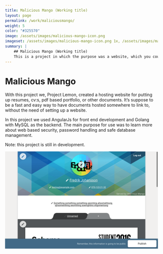 ```yaml
---
title: Malicious Mango (Working title)
layout: page
permalink: /work/maliciousmango/
weight: 5
color: "#325570"
image: /assets/images/malicious-mango-icon.png
imageset: /assets/images/malicious-mango-icon.png 1x, /assets/images/malicious-mango-icon@2x.png 2x
summary: |
    ## Malicious Mango (Working title)
    This is a project in which the purpose was a website, which you could simple host your portfolio, resumes, and others documents, in a pdf format. Project was developed by Project Lemon. [Read on...](/work/maliciousmango)
---
```


# Malicious Mango

<span class="preamble">
With this project we, Project Lemon, created a hosting website for putting up resumes, cv:s, pdf based portfolio, or other documents. It’s suppose to be a fast and easy way to have documents hosted somewhere to link to, without the need of setting up a website.
</span>

In this project we used AngularJs for front end development and Golang with MySQL as the backend. The main purpose for use was to learn more about web based security, password handling and safe database management.

Note: this project is still in development.


![Malicious Mango Page](/assets/images/malicious-mango-page.png)